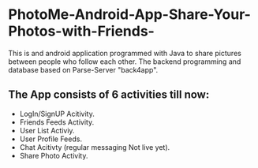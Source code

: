 # PhotoMe-Android-App-Share-Your-Photos-with-Friends-
This is and android application programmed with Java to share pictures between people who follow each other.
The backend programming and database based on Parse-Server "back4app".

## The App consists of 6 activities till now:
+ LogIn/SignUP Acitivity.
+ Friends Feeds Activity.
+ User List Activiy.
+ User Profile Feeds.
+ Chat Acitivty (regular messaging Not live yet).
+ Share Photo Activity.
